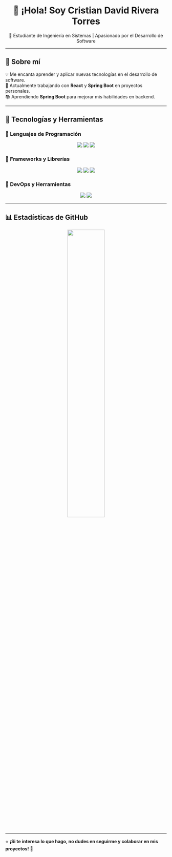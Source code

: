 <h1 align="center">👋 ¡Hola! Soy Cristian David Rivera Torres</h1>  
<p align="center">🚀 Estudiante de Ingeniería en Sistemas | Apasionado por el Desarrollo de Software</p>  

---

## 🔹 Sobre mí  
💡 Me encanta aprender y aplicar nuevas tecnologías en el desarrollo de software.  
🎯 Actualmente trabajando con **React** y **Spring Boot** en proyectos personales.  
📚 Aprendiendo **Spring Boot** para mejorar mis habilidades en backend.  

---

## 🚀 Tecnologías y Herramientas  

### 🔹 Lenguajes de Programación  
<p align="center">
  <img src="https://img.shields.io/badge/Python-3776AB?style=for-the-badge&logo=python&logoColor=white">
  <img src="https://img.shields.io/badge/HTML5-E34F26?style=for-the-badge&logo=html5&logoColor=white">
  <img src="https://img.shields.io/badge/CSS3-1572B6?style=for-the-badge&logo=css3&logoColor=white">
</p>

### 🔹 Frameworks y Librerías  
<p align="center">
  <img src="https://img.shields.io/badge/Spring%20Boot-6DB33F?style=for-the-badge&logo=spring&logoColor=white">
  <img src="https://img.shields.io/badge/React-61DAFB?style=for-the-badge&logo=react&logoColor=black">
  <img src="https://img.shields.io/badge/Tailwind_CSS-38B2AC?style=for-the-badge&logo=tailwind-css&logoColor=white">
</p>

### 🔹 DevOps y Herramientas  
<p align="center">
  <img src="https://img.shields.io/badge/Git-F05032?style=for-the-badge&logo=git&logoColor=white">
  <img src="https://img.shields.io/badge/GitHub-181717?style=for-the-badge&logo=github&logoColor=white">
</p>

---

## 📊 Estadísticas de GitHub  
<p align="center">
  <img src="https://github-readme-stats.vercel.app/api?username=Ganzolitario&show_icons=true&theme=tokyonight" width="48%">
</p>

---

⭐ **¡Si te interesa lo que hago, no dudes en seguirme y colaborar en mis proyectos!** 🚀  
